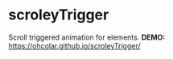 # scroleyTrigger
Scroll triggered animation for elements.
**DEMO:** https://ohcolar.github.io/scroleyTrigger/

